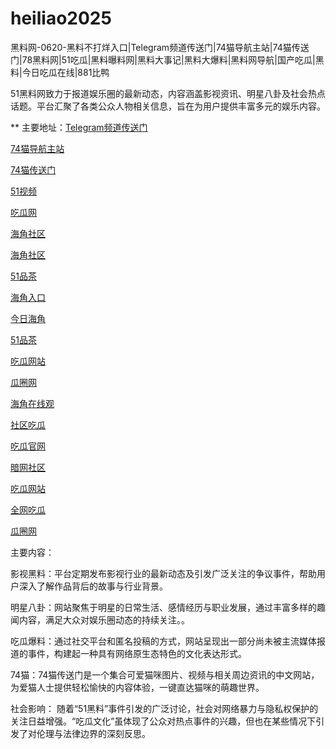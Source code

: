 # heiliao2025
黑料网-0620-黑料不打烊入口|Telegram频道传送门|74猫导航主站|74猫传送门|78黑料网|51吃瓜|黑料曝料网|黑料大事记|黑料大爆料|黑料网导航|国产吃瓜|黑料|今日吃瓜在线|881比鸭

51黑料网致力于报道娱乐圈的最新动态，内容涵盖影视资讯、明星八卦及社会热点话题。平台汇聚了各类公众人物相关信息，旨在为用户提供丰富多元的娱乐内容。

** 主要地址：<a href="https://74mao.com/">Telegram频道传送门</a>

<a href="https://74mao.com/">74猫导航主站</a>

<a href="https://74mao.com/">74猫传送门</a>

<a href="https://hj-1293.pages.dev/">51视频</a>

<a href="https://cg3-21.pages.dev/">吃瓜网</a>

<a href="https://hj-1187.pages.dev/">海角社区</a>

<a href="https://hj-1323.pages.dev/">海角社区</a>

<a href="https://pc10-24.pages.dev/">51品茶</a>

<a href="https://hj-1186.pages.dev/">海角入口</a>

<a href="https://hj-1320.pages.dev/">今日海角</a>

<a href="https://pc4-10.pages.dev/">51品茶</a>

<a href="https://cg1-28.pages.dev/">吃瓜网站</a>

<a href="https://cg6-28.pages.dev/">瓜圈网</a>

<a href="https://hj-1228.pages.dev/">海角在线观</a>

<a href="https://cg8-12.pages.dev/">社区吃瓜</a>

<a href="https://cg2-21.pages.dev/">吃瓜官网</a>

<a href="https://aw1-01.pages.dev/">暗网社区</a>

<a href="https://cg1-21.pages.dev/">吃瓜网站</a>

<a href="https://cg4-21.pages.dev/">全网吃瓜</a>

<a href="https://cg6-21.pages.dev/">瓜圈网</a>

主要内容：

影视黑料：平台定期发布影视行业的最新动态及引发广泛关注的争议事件，帮助用户深入了解作品背后的故事与行业背景。

明星八卦：网站聚焦于明星的日常生活、感情经历与职业发展，通过丰富多样的趣闻内容，满足大众对娱乐圈动态的持续关注。。

吃瓜爆料：通过社交平台和匿名投稿的方式，网站呈现出一部分尚未被主流媒体报道的事件，构建起一种具有网络原生态特色的文化表达形式。

74猫：74猫传送门是一个集合可爱猫咪图片、视频与相关周边资讯的中文网站，为爱猫人士提供轻松愉快的内容体验，一键直达猫咪的萌趣世界。

社会影响：
随着“51黑料”事件引发的广泛讨论，社会对网络暴力与隐私权保护的关注日益增强。“吃瓜文化”虽体现了公众对热点事件的兴趣，但也在某些情况下引发了对伦理与法律边界的深刻反思。
